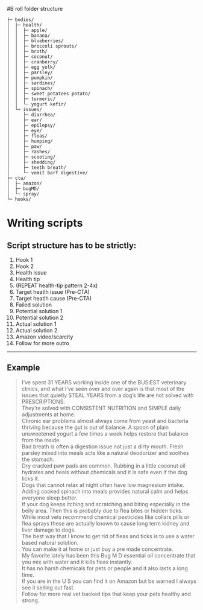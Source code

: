 #B roll folder structure

````broll_library/
├─ bodies/
│  ├─ health/
│  │  ├─ apple/
│  │  ├─ banana/
│  │  ├─ blueberries/
│  │  ├─ broccoli sprouts/
│  │  ├─ broth/
│  │  ├─ coconut/
│  │  ├─ cranberry/
│  │  ├─ egg yolk/
│  │  ├─ parsley/
│  │  ├─ pumpkin/
│  │  ├─ sardines/
│  │  ├─ spinach/
│  │  ├─ sweet potatoes potato/
│  │  ├─ turmeric/
│  │  └─ yogurt kefir/
│  └─ issues/
│     ├─ diarrhea/
│     ├─ ear/
│     ├─ epilepsy/
│     ├─ eye/
│     ├─ fleas/
│     ├─ humping/
│     ├─ paw/
│     ├─ rashes/
│     ├─ scooting/
│     ├─ shedding/
│     ├─ teeth breath/
│     └─ vomit barf digestive/
├─ cta/
│  ├─ amazon/
│  ├─ bugMD/
│  └─ spray/
└─ hooks/
````

# Writing scripts

## Script structure has to be strictly:

1. Hook 1
2. Hook 2
3. Health issue
4. Health tip
5. (REPEAT health-tip pattern 2-4x)
6. Target heatlh issue (Pre-CTA)
7. Target heatlh cause (Pre-CTA)
8. Failed solution
9. Potential solution 1
10. Potential solution 2
11. Actual solution 1
12. Actual solution 2
13. Amazon video/scarcity
14. Follow for more outro

---

## Example

> I’ve spent 31 YEARS working inside one of the BUSIEST veterinary clinics, and what I’ve seen over and over again is that most of the issues that quietly STEAL YEARS from a dog’s life are not solved with PRESCRIPTIONS.  
> They’re solved with CONSISTENT NUTRITION and SIMPLE daily adjustments at home.  
> Chronic ear problems almost always come from yeast and bacteria thriving because the gut is out of balance.
> A spoon of plain unsweetened yogurt a few times a week helps restore that balance from the inside.  
> Bad breath is often a digestion issue not just a dirty mouth.
> Fresh parsley mixed into meals acts like a natural deodorizer and soothes the stomach.  
> Dry cracked paw pads are common.
> Rubbing in a little coconut oil hydrates and heals without chemicals and it is safe even if the dog licks it.  
> Dogs that cannot relax at night often have low magnesium intake.
> Adding cooked spinach into meals provides natural calm and helps everyone sleep better.  
> If your dog keeps itching and scratching and biting especially in the belly area.
> Then this is probably due to flea bites or hidden ticks.  
> While most vets recommend chemical pesticides like collars pills or flea sprays these are actually known to cause long term kidney and liver damage to dogs.  
> The best way that I know to get rid of fleas and ticks is to use a water based natural solution.  
> You can make it at home or just buy a pre made concentrate.  
> My favorite lately has been this Bug M D essential oil concentrate that you mix with water and it kills fleas instantly.  
> It has no harsh chemicals for pets or people and it also lasts a long time.  
> If you are in the U S you can find it on Amazon but be warned I always see it selling out fast.  
> Follow for more real vet backed tips that keep your pets healthy and strong.
